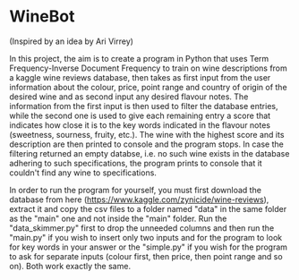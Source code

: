 # WineBot

(Inspired by an idea by Ari Virrey)

In this project, the aim is to create a program in Python that uses Term Frequency-Inverse Document Frequency to train on wine descriptions from a kaggle wine reviews database, 
then takes as first input from the user information about the colour, price, point range and country of origin of the desired wine and as second input any desired 
flavour notes. The information from the first input is then used to filter the database entries, while the second one is used to give each remaining entry a score 
that indicates how close it is to the key words indicated in the flavour notes (sweetness, sourness, fruity, etc.). The wine with the highest score and its 
description are then printed to console and the program stops. In case the filtering returned an empty databse, i.e. no such wine exists in the database adhering to 
such specifications, the program prints to console that it couldn't find any wine to specifications.

In order to run the program for yourself, you must first download the database from here (https://www.kaggle.com/zynicide/wine-reviews), extract it and copy the csv files to a folder named "data" in the same folder as the "main" one and not inside the "main" folder. Run the "data_skimmer.py" first to drop the unneeded columns and then run the "main.py" if you wish to insert only two inputs and for the program to look for key words in your answer or the "simple.py" if you wish for the program to ask for separate inputs (colour first, then price, then point range and so on). Both work exactly the same.   
